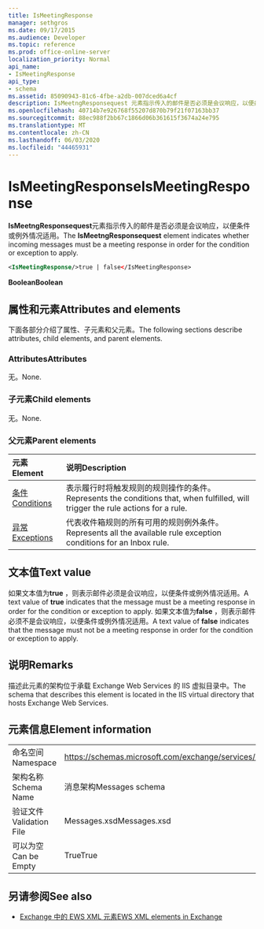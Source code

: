 ```yaml
---
title: IsMeetingResponse
manager: sethgros
ms.date: 09/17/2015
ms.audience: Developer
ms.topic: reference
ms.prod: office-online-server
localization_priority: Normal
api_name:
- IsMeetingResponse
api_type:
- schema
ms.assetid: 85090943-81c6-4fbe-a2db-007dced6a4cf
description: IsMeetngResponsequest 元素指示传入的邮件是否必须是会议响应，以便条件或例外情况适用。
ms.openlocfilehash: 40714b7e926768f55207d870b79f21f07163bb37
ms.sourcegitcommit: 88ec988f2bb67c1866d06b361615f3674a24e795
ms.translationtype: MT
ms.contentlocale: zh-CN
ms.lasthandoff: 06/03/2020
ms.locfileid: "44465931"
---
```

# <a name="ismeetingresponse"></a><span data-ttu-id="326b6-103">IsMeetingResponse</span><span class="sxs-lookup"><span data-stu-id="326b6-103">IsMeetingResponse</span></span>

<span data-ttu-id="326b6-104">**IsMeetngResponsequest**元素指示传入的邮件是否必须是会议响应，以便条件或例外情况适用。</span><span class="sxs-lookup"><span data-stu-id="326b6-104">The **IsMeetngResponsequest** element indicates whether incoming messages must be a meeting response in order for the condition or exception to apply.</span></span> 
  
```XML
<IsMeetingResponse/>true | false</IsMeetingResponse>
```

 <span data-ttu-id="326b6-105">**Boolean**</span><span class="sxs-lookup"><span data-stu-id="326b6-105">**Boolean**</span></span>
## <a name="attributes-and-elements"></a><span data-ttu-id="326b6-106">属性和元素</span><span class="sxs-lookup"><span data-stu-id="326b6-106">Attributes and elements</span></span>

<span data-ttu-id="326b6-107">下面各部分介绍了属性、子元素和父元素。</span><span class="sxs-lookup"><span data-stu-id="326b6-107">The following sections describe attributes, child elements, and parent elements.</span></span>
  
### <a name="attributes"></a><span data-ttu-id="326b6-108">Attributes</span><span class="sxs-lookup"><span data-stu-id="326b6-108">Attributes</span></span>

<span data-ttu-id="326b6-109">无。</span><span class="sxs-lookup"><span data-stu-id="326b6-109">None.</span></span>
  
### <a name="child-elements"></a><span data-ttu-id="326b6-110">子元素</span><span class="sxs-lookup"><span data-stu-id="326b6-110">Child elements</span></span>

<span data-ttu-id="326b6-111">无。</span><span class="sxs-lookup"><span data-stu-id="326b6-111">None.</span></span>
  
### <a name="parent-elements"></a><span data-ttu-id="326b6-112">父元素</span><span class="sxs-lookup"><span data-stu-id="326b6-112">Parent elements</span></span>

|<span data-ttu-id="326b6-113">**元素**</span><span class="sxs-lookup"><span data-stu-id="326b6-113">**Element**</span></span>|<span data-ttu-id="326b6-114">**说明**</span><span class="sxs-lookup"><span data-stu-id="326b6-114">**Description**</span></span>|
|:-----|:-----|
|[<span data-ttu-id="326b6-115">条件</span><span class="sxs-lookup"><span data-stu-id="326b6-115">Conditions</span></span>](conditions.md) <br/> |<span data-ttu-id="326b6-116">表示履行时将触发规则的规则操作的条件。</span><span class="sxs-lookup"><span data-stu-id="326b6-116">Represents the conditions that, when fulfilled, will trigger the rule actions for a rule.</span></span>  <br/> |
|[<span data-ttu-id="326b6-117">异常</span><span class="sxs-lookup"><span data-stu-id="326b6-117">Exceptions</span></span>](exceptions.md) <br/> |<span data-ttu-id="326b6-118">代表收件箱规则的所有可用的规则例外条件。</span><span class="sxs-lookup"><span data-stu-id="326b6-118">Represents all the available rule exception conditions for an Inbox rule.</span></span>  <br/> |
   
## <a name="text-value"></a><span data-ttu-id="326b6-119">文本值</span><span class="sxs-lookup"><span data-stu-id="326b6-119">Text value</span></span>

<span data-ttu-id="326b6-120">如果文本值为**true** ，则表示邮件必须是会议响应，以便条件或例外情况适用。</span><span class="sxs-lookup"><span data-stu-id="326b6-120">A text value of **true** indicates that the message must be a meeting response in order for the condition or exception to apply.</span></span> <span data-ttu-id="326b6-121">如果文本值为**false** ，则表示邮件必须不是会议响应，以便条件或例外情况适用。</span><span class="sxs-lookup"><span data-stu-id="326b6-121">A text value of **false** indicates that the message must not be a meeting response in order for the condition or exception to apply.</span></span> 
  
## <a name="remarks"></a><span data-ttu-id="326b6-122">说明</span><span class="sxs-lookup"><span data-stu-id="326b6-122">Remarks</span></span>

<span data-ttu-id="326b6-123">描述此元素的架构位于承载 Exchange Web Services 的 IIS 虚拟目录中。</span><span class="sxs-lookup"><span data-stu-id="326b6-123">The schema that describes this element is located in the IIS virtual directory that hosts Exchange Web Services.</span></span>
  
## <a name="element-information"></a><span data-ttu-id="326b6-124">元素信息</span><span class="sxs-lookup"><span data-stu-id="326b6-124">Element information</span></span>

|||
|:-----|:-----|
|<span data-ttu-id="326b6-125">命名空间</span><span class="sxs-lookup"><span data-stu-id="326b6-125">Namespace</span></span>  <br/> |https://schemas.microsoft.com/exchange/services/2006/messages  <br/> |
|<span data-ttu-id="326b6-126">架构名称</span><span class="sxs-lookup"><span data-stu-id="326b6-126">Schema Name</span></span>  <br/> |<span data-ttu-id="326b6-127">消息架构</span><span class="sxs-lookup"><span data-stu-id="326b6-127">Messages schema</span></span>  <br/> |
|<span data-ttu-id="326b6-128">验证文件</span><span class="sxs-lookup"><span data-stu-id="326b6-128">Validation File</span></span>  <br/> |<span data-ttu-id="326b6-129">Messages.xsd</span><span class="sxs-lookup"><span data-stu-id="326b6-129">Messages.xsd</span></span>  <br/> |
|<span data-ttu-id="326b6-130">可以为空</span><span class="sxs-lookup"><span data-stu-id="326b6-130">Can be Empty</span></span>  <br/> |<span data-ttu-id="326b6-131">True</span><span class="sxs-lookup"><span data-stu-id="326b6-131">True</span></span>  <br/> |
   
## <a name="see-also"></a><span data-ttu-id="326b6-132">另请参阅</span><span class="sxs-lookup"><span data-stu-id="326b6-132">See also</span></span>



- [<span data-ttu-id="326b6-133">Exchange 中的 EWS XML 元素</span><span class="sxs-lookup"><span data-stu-id="326b6-133">EWS XML elements in Exchange</span></span>](ews-xml-elements-in-exchange.md)


